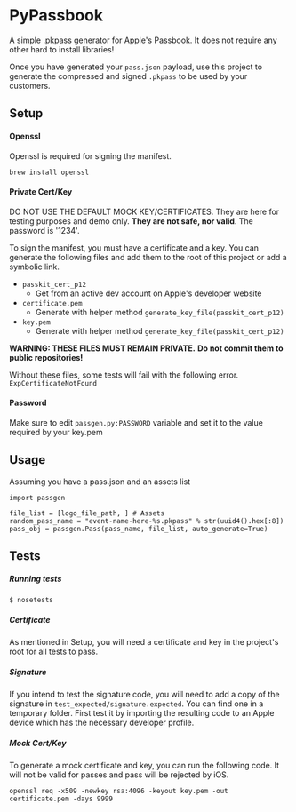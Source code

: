 # PyPassbook

A simple .pkpass generator for Apple's Passbook. It does not require any other hard to install libraries!

Once you have generated your `pass.json` payload, use this project to generate the compressed and signed `.pkpass` to be used by your customers.

  

## Setup

#### Openssl
Openssl is required for signing the manifest.
```
brew install openssl
```

#### Private Cert/Key
DO NOT USE THE DEFAULT MOCK KEY/CERTIFICATES. They are here for testing purposes and demo only. 
**They are not safe, nor valid**. The password is '1234'.

To sign the manifest, you must have a certificate and a key. You can generate the following files and add them to the root of this project or add a symbolic link.

- `passkit_cert_p12` 
  * Get from an active dev account on Apple's developer website
- `certificate.pem` 
  * Generate with helper method `generate_key_file(passkit_cert_p12)`
- `key.pem` 
  * Generate with helper method `generate_key_file(passkit_cert_p12)`

**WARNING: THESE FILES MUST REMAIN PRIVATE.**
**Do not commit them to public repositories!** 

Without these files, some tests will fail with the following error. `ExpCertificateNotFound`

#### Password
Make sure to edit `passgen.py:PASSWORD` variable and set it to the value required by your key.pem

## Usage
Assuming you have a pass.json and an assets list
```buildoutcfg
import passgen
        
file_list = [logo_file_path, ] # Assets
random_pass_name = "event-name-here-%s.pkpass" % str(uuid4().hex[:8]) 
pass_obj = passgen.Pass(pass_name, file_list, auto_generate=True)
```

## Tests

##### Running tests
```buildoutcfg
$ nosetests
```

##### Certificate
As mentioned in Setup, you will need a certificate and key in the project's root for all tests to pass.  

##### Signature
If you intend to test the signature code, you will need to add a copy of the signature in `test_expected/signature.expected`. You can find one in a temporary folder. 
First test it by importing the resulting code to an Apple device which has the necessary developer profile.

##### Mock Cert/Key
To generate a mock certificate and key, you can run the following code. It will not be valid for passes and pass will be rejected by iOS.

```openssl req -x509 -newkey rsa:4096 -keyout key.pem -out certificate.pem -days 9999```